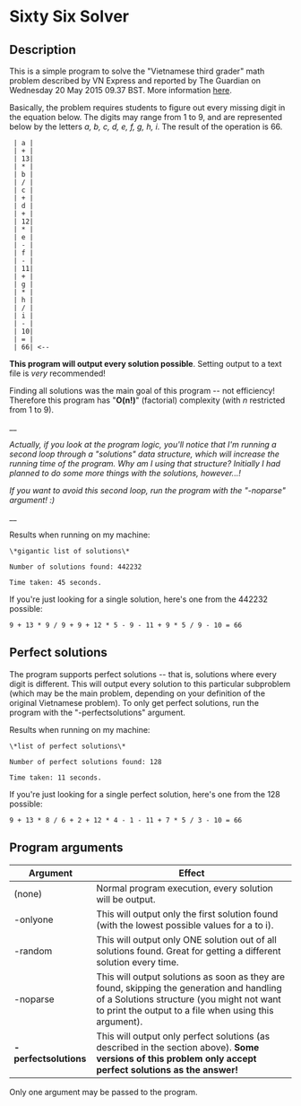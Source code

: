 # Sixty Six Solver
## Description
	
This is a simple program to solve the "Vietnamese third grader" math problem described by VN Express and reported by The Guardian on Wednesday 20 May 2015 09.37 BST.
More information [here](http://www.theguardian.com/science/alexs-adventures-in-numberland/2015/may/20/can-you-do-the-maths-puzzle-for-vietnamese-eight-year-olds-that-has-stumped-parents-and-teachers).

Basically, the problem requires students to figure out every missing digit in the equation below. The digits may range from 1 to 9, and are represented below by the letters *a, b, c, d, e, f, g, h, i*. The result of the operation is 66.

	 | a |
	 | + |
	 | 13|
	 | * |
	 | b |
	 | / |
	 | c |
	 | + |
	 | d |
	 | + |
	 | 12|
	 | * |
	 | e |
	 | - |
	 | f |
	 | - |
	 | 11|
	 | + |
	 | g |
	 | * |
	 | h |
	 | / |
	 | i |
	 | - |
	 | 10|
	 | = |
	 | 66| <--
	 
**This program will output every solution possible**. Setting output to a text file is *very* recommended!

Finding all solutions was the main goal of this program -- not efficiency!
Therefore this program has "**O(n!)**" (factorial) complexity (with *n* restricted from 1 to 9).

__

*Actually, if you look at the program logic, you'll notice that I'm running a second loop through a "solutions" data structure, which will increase the running time of the program. Why am I using that structure? Initially I had planned to do some more things with the solutions, however...!*

*If you want to avoid this second loop, run the program with the "-noparse" argument! :)*

__



Results when running on my machine:

	\*gigantic list of solutions\*

	Number of solutions found: 442232

	Time taken: 45 seconds.
	
If you're just looking for a single solution, here's one from the 442232 possible:

	9 + 13 * 9 / 9 + 9 + 12 * 5 - 9 - 11 + 9 * 5 / 9 - 10 = 66
	
	
## Perfect solutions

The program supports perfect solutions -- that is, solutions where every digit is different. This will output every solution to this particular subproblem (which may be the main problem, depending on your definition of the original Vietnamese problem). To only get perfect solutions, run the program with the "-perfectsolutions" argument.

Results when running on my machine:

	\*list of perfect solutions\*

	Number of perfect solutions found: 128

	Time taken: 11 seconds.
	
If you're just looking for a single perfect solution, here's one from the 128 possible:

	9 + 13 * 8 / 6 + 2 + 12 * 4 - 1 - 11 + 7 * 5 / 3 - 10 = 66


## Program arguments
	
| Argument      | Effect                                                                                      |
|---------------|---------------------------------------------------------------------------------------------|
| (none)	    | Normal program execution, every solution will be output.				      |
| -onlyone      | This will output only the first solution found (with the lowest possible values for a to i).|
| -random       | This will output only ONE solution out of all solutions found. Great for getting a different solution every time.|
| -noparse      | This will output solutions as soon as they are found, skipping the generation and handling of a Solutions structure (you might not want to print the output to a file when using this argument).|
| **-perfectsolutions** | This will output only perfect solutions (as described in the section above). **Some versions of this problem only accept perfect solutions as the answer!**|

Only one argument may be passed to the program.
 
